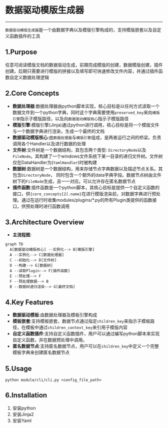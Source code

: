# 数据驱动模版生成器
---
`数据驱动模版生成器`是一个由数据字典以及模版引擎构成的，支持模版嵌套以及自定义函数插件的工具

## 1.Purpose

任意可阅读模版文档的数据驱动生成，前期完成模版的创建，数据模版创建，插件创建。后期只需要进行模版的拼接以及填写即可快速修改文件内容，并通过插件函数自定义数据处理逻辑

## 2.Core Concepts

- **数据处理器**:数据处理器由python脚本实现，核心目标是以任何方式读取一个数据文件到一个python字典，同时这个字典需要使用`preserved_key`来向`模版引擎`指示子模版路径，以及向`数据驱动模版核心`指示子模版路径
- **模版引擎**:模版引擎(Jinja)通过python进行调用，核心目标是将一个模版文件与一个数据字典进行渲染，生成一个最终的文档
- **数据驱动模版核心**:由`数据处理器`与`模版引擎`组成，是两者运行之间的桥梁。负责调用各个Handler以及进行数据的处理
- **文件树**:文件树是一个数据结构，其包含两个类型: `DirectoryNode`以及`FileNode`。其构建了一个windows文件系统下某一目录的递归文件树。文件树仅在DataHandler为(`YamlHandler`)时被构建
- **数据树**:数据树是一个数据结构，用来存储节点字典数据以及描述节点关系。其包含`DirectoryNode`， 同时包含一个额外的data字典字段。数据节点树由文件树下的`FileNode`生成，且一一对应。可以允许存在匿名数据节点
- **插件函数**:插件函数是一个python脚本，其核心目标是提供一个自定义函数的接口，供`{core_concepts[2].name}`在进行模版渲染前，对数据字典进行预处理。通过在运行时收集modules/plugins/*.py的所有Plugin类提供的函数接口，供预处理时进行函数调用

## 3.Architecture Overview

- **主流程图**:
```mermaid
graph TD
  A[数据驱动模版核心] --实例化--> B[模版引擎]
  A --实例化--> C[数据处理器]
  C --初始化--> D[文件树]
  D --构建--> E[数据树]
  A --读取Plugin--> F[插件函数]
  E --预处理--> F
  F --预处理数据--> B
  B --数据树递归渲染--> G[最终文档]
```


## 4.Key Features

- **数据驱动模板**:由数据处理器及模板引擎构成
- **模板嵌套**:支持模板嵌套，数据节点通过指定`children_key`来指示子模板路径，在模板中通过`children_context_key`来引用子模版内容
- **自定义函数插件**:支持自定义函数插件，用户可以通过编写python脚本来实现自定义函数，并在数据预处理中调用。
- **匿名数据节点**:支持匿名数据节点，用户可以在`children_key`中定义一个完整模板字典来创建匿名数据节点

## 5.Usage

```shell
python module/cli/cli.py <config_file_path>
```


## 6.Installation

1. 安装python
2. 安装Jinja2
3. 安装Yaml
